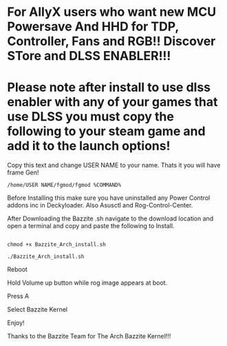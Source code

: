 # For AllyX users who want new MCU Powersave And HHD for TDP, Controller, Fans and RGB!! Discover STore and DLSS ENABLER!!!

# Please note after install to use dlss enabler with any of your games that use DLSS you must copy the following to your steam game and add it to the launch options!
Copy this text and change USER NAME to your name. Thats it you will have frame Gen!
```
/home/USER NAME/fgmod/fgmod %COMMAND%
```

Before Installing this make sure you have uninstalled any Power Control addons inc in Deckyloader.
Also Asusctl and Rog-Control-Center.

After Downloading the Bazzite .sh navigate to the download location and open a terminal and copy and paste the following to Install.
```

chmod +x Bazzite_Arch_install.sh
```
```
./Bazzite_Arch_install.sh
```

Reboot

Hold Volume up button while rog image appears at boot.

Press A

Select Bazzite Kernel

Enjoy!

Thanks to the Bazzite Team for The Arch Bazzite Kernel!!!
